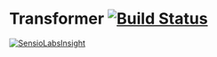 Transformer [![Build Status](https://travis-ci.org/eosnewmedia/Transformer.svg)](https://travis-ci.org/eosnewmedia/Transformer)
===========
[![SensioLabsInsight](https://insight.sensiolabs.com/projects/682c7b65-d410-493e-b7b2-b8f290996fcb/big.png)](https://insight.sensiolabs.com/projects/682c7b65-d410-493e-b7b2-b8f290996fcb)
